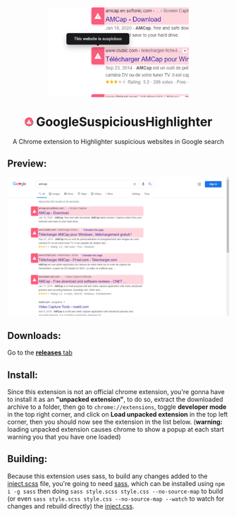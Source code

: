 <p align="center">
<img align="center" style="width: 320px" src="promotion.png"/>
<h1 align="center"> <img src="icon_32.png" style="width: 20px" /> GoogleSuspiciousHighlighter </h1>
<p align="center">A Chrome extension to Highlighter suspicious websites in Google search</p>
</p>

## Preview:

![Preview](preview.png)

## Downloads:

Go to the [**releases** tab](releases)

## Install:

Since this extension is not an official chrome extension, you're gonna have to install it as an **"unpacked extension"**, to do so, extract the downloaded archive to a folder, then go to `chrome://extensions`, toggle **developer mode** in the top right corner, and click on **Load unpacked extension** in the top left corner, then you should now see the extension in the list below. (**warning:** loading unpacked extension causes chrome to show a popup at each start warning you that you have one loaded)

## Building:

Because this extension uses sass, to build any changes added to the [inject.scss](blob/master/inject.scss) file, you're going to need [sass](https://sass-lang.com/), which can be installed using `npm i -g sass` then doing `sass style.scss style.css --no-source-map` to build (or even `sass style.scss style.css --no-source-map --watch` to watch for changes and rebuild directly) the [inject.css](blob/master/inject.css).
